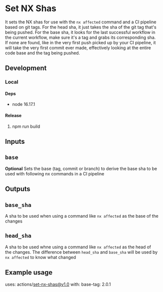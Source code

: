 # Set NX Shas
It sets the NX shas for use with the `nx affected` command and a CI pipeline based on git tags.
For the head sha, it just takes the sha of the git tag that's being pushed.
For the base sha, it looks for the last successful workflow in the current workflow, make sure it's a tag and grabs its corresponding sha. If none are found, like in the very first push picked up by your CI pipeline, it will take the very first commit ever made, effectively looking at the entire code base and the tag being pushed.

## Development
### Local
#### Deps
- node 16.17.1

#### Release
1. npm run build

## Inputs

## `base`

**Optional** Sets the base (tag, commit or branch) to derive the base sha to be used with following nx commands in a CI pipeline

## Outputs

## `base_sha`

A sha to be used when using a command like `nx affected` as the base of the changes

## `head_sha`

A sha to be used whne using a command like `nx affected` as the head of the changes. The difference between `head_sha` and `base_sha` will be used by `nx affected` to know what changed

## Example usage

uses: actions/set-nx-shas@v1.0
with:
  base-tag: 2.0.1
